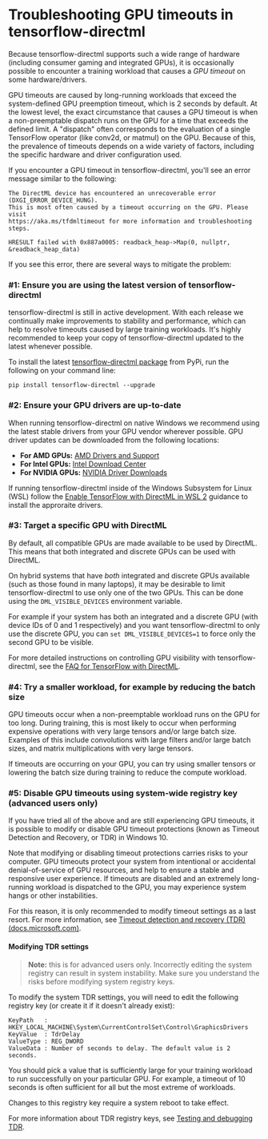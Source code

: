 # Troubleshooting GPU timeouts in tensorflow-directml

Because tensorflow-directml supports such a wide range of hardware (including consumer gaming and integrated GPUs), it is occasionally possible to encounter a training workload that causes a *GPU timeout* on some hardware/drivers.

GPU timeouts are caused by long-running workloads that exceed the system-defined GPU preemption timeout, which is 2 seconds by default. At the lowest level, the exact circumstance that causes a GPU timeout is when a non-preemptable dispatch runs on the GPU for a time that exceeds the defined limit. A "dispatch" often corresponds to the evaluation of a single TensorFlow operator (like conv2d, or matmul) on the GPU. Because of this, the prevalence of timeouts depends on a wide variety of factors, including the specific hardware and driver configuration used.

If you encounter a GPU timeout in tensorflow-directml, you'll see an error message similar to the following:

```
The DirectML device has encountered an unrecoverable error (DXGI_ERROR_DEVICE_HUNG).
This is most often caused by a timeout occurring on the GPU. Please visit
https://aka.ms/tfdmltimeout for more information and troubleshooting steps.

HRESULT failed with 0x887a0005: readback_heap->Map(0, nullptr, &readback_heap_data)
```

If you see this error, there are several ways to mitigate the problem:

### #1: Ensure you are using the latest version of tensorflow-directml

tensorflow-directml is still in active development. With each release we continually make improvements to stability and performance, which can help to resolve timeouts caused by large training workloads. It's highly recommended to keep your copy of tensorflow-directml updated to the latest whenever possible.

To install the latest [tensorflow-directml package](https://pypi.org/project/tensorflow-directml/) from PyPi, run the following on your command line:

```
pip install tensorflow-directml --upgrade
```

### #2: Ensure your GPU drivers are up-to-date

When running tensorflow-directml on native Windows we recommend using the latest stable drivers from your GPU vendor wherever possible. GPU driver updates can be downloaded from the following locations:

* **For AMD GPUs:** [AMD Drivers and Support](https://www.amd.com/en/support)
* **For Intel GPUs:** [Intel Download Center](https://downloadcenter.intel.com/)
* **For NVIDIA GPUs:** [NVIDIA Driver Downloads](https://www.nvidia.com/Download/index.aspx)

If running tensorflow-directml inside of the Windows Subsystem for Linux (WSL) follow the [Enable TensorFlow with DirectML in WSL 2](https://docs.microsoft.com/en-us/windows/win32/direct3d12/gpu-tensorflow-wsl#install-the-preview-gpu-driver) guidance to install the approraite drivers.

### #3: Target a specific GPU with DirectML

By default, all compatible GPUs are made available to be used by DirectML. This means that both integrated and discrete GPUs can be used with DirectML.

On hybrid systems that have *both* integrated and discrete GPUs available (such as those found in many laptops), it may be desirable to limit tensorflow-directml to use only one of the two GPUs. This can be done using the `DML_VISIBLE_DEVICES` environment variable.

For example if your system has both an integrated and a discrete GPU (with device IDs of 0 and 1 respectively) and you want tensorflow-directml to only use the discrete GPU, you can `set DML_VISIBLE_DEVICES=1` to force only the second GPU to be visible.

For more detailed instructions on controlling GPU visibility with tensorflow-directml, see the [FAQ for TensorFlow with DirectML](https://docs.microsoft.com/windows/win32/direct3d12/gpu-faq#i-have-multiple-gpus-how-do-i-select-which-one-is-used-by-directml).

### #4: Try a smaller workload, for example by reducing the batch size

GPU timeouts occur when a non-preemptable workload runs on the GPU for too long. During training, this is most likely to occur when performing expensive operations with very large tensors and/or large batch size. Examples of this include convolutions with large filters and/or large batch sizes, and matrix multiplications with very large tensors.

If timeouts are occurring on your GPU, you can try using smaller tensors or lowering the batch size during training to reduce the compute workload.

### #5: Disable GPU timeouts using system-wide registry key (advanced users only)

If you have tried all of the above and are still experiencing GPU timeouts, it is possible to modify or disable GPU timeout protections (known as Timeout Detection and Recovery, or TDR) in Windows 10.

Note that modifying or disabling timeout protections carries risks to your computer. GPU timeouts protect your system from intentional or accidental denial-of-service of GPU resources, and help to ensure a stable and responsive user experience. If timeouts are disabled and an extremely long-running workload is dispatched to the GPU, you may experience system hangs or other instabilities.

For this reason, it is only recommended to modify timeout settings as a last resort. For more information, see [Timeout detection and recovery (TDR) (docs.microsoft.com)](https://docs.microsoft.com/windows-hardware/drivers/display/timeout-detection-and-recovery).

#### Modifying TDR settings

> **Note:** this is for advanced users only. Incorrectly editing the system registry can result in system instability. Make sure you understand the risks before modifying system registry keys.

To modify the system TDR settings, you will need to edit the following registry key (or create it if it doesn't already exist):

```
KeyPath   : HKEY_LOCAL_MACHINE\System\CurrentControlSet\Control\GraphicsDrivers
KeyValue  : TdrDelay
ValueType : REG_DWORD
ValueData : Number of seconds to delay. The default value is 2 seconds.
```

You should pick a value that is sufficiently large for your training workload to run successfully on your particular GPU. For example, a timeout of 10 seconds is often sufficient for all but the most extreme of workloads.

Changes to this registry key require a system reboot to take effect.

For more information about TDR registry keys, see [Testing and debugging TDR](https://docs.microsoft.com/windows-hardware/drivers/display/tdr-registry-keys).
